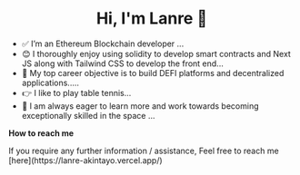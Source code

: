 <h1 align="center">
 Hi, I'm Lanre 👋
</h1>

- ✅ I’m an Ethereum Blockchain developer ...
- 😊 I thoroughly enjoy using solidity to develop smart contracts and Next JS along with Tailwind CSS to develop the front end...
- 💪 My top career objective is to build DEFI platforms and decentralized applications.....
- 👉 I like to play table tennis...
- 💆 I am always eager to learn more and work towards becoming exceptionally skilled in the space ...

<p><b>How to reach me</b></p>
If you require any further information / assistance, Feel free to reach me [here](https://lanre-akintayo.vercel.app/)


